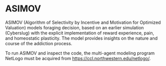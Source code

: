 # ASIMOV

ASIMOV (Algorithm of Selectivity by Incentive and Motivation for Optimized Valuation) models foraging decision, based on an earlier simulation (Cyberslug) with the explicit implementation of reward experience, pain, and homeostatic plasticity. The model provides insights on the nature and course of the addiction process. 

To run ASIMOV and inspect the code, the multi-agent modeling program NetLogo must be acquired from https://ccl.northwestern.edu/netlogo/.
